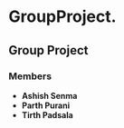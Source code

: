 # GroupProject.

## Group Project 
### Members
- **Ashish Senma**
- **Parth Purani**
- **Tirth Padsala**
